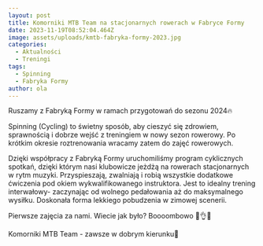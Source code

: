 ```yaml
---
layout: post
title: Komorniki MTB Team na stacjonarnych rowerach w Fabryce Formy
date: 2023-11-19T08:52:04.464Z
image: assets/uploads/kmtb-fabryka-formy-2023.jpg
categories:
  - Aktualności
  - Treningi
tags:
  - Spinning
  - Fabryka Formy
author: ola
---
```

Ruszamy z Fabryką Formy w ramach przygotowań do sezonu 2024🔥
<!--more-->

Spinning (Cycling) to świetny sposób, aby cieszyć się zdrowiem, sprawnością i dobrze wejść z treningiem w nowy sezon rowerowy. Po krótkim okresie roztrenowania wracamy zatem do zajęć rowerowych. 

Dzięki współpracy z Fabryką Formy uruchomiliśmy program cyklicznych spotkań, dzięki którym nasi klubowicze jeżdżą na rowerach stacjonarnych w rytm muzyki. Przyspieszają, zwalniają i robią wszystkie dodatkowe ćwiczenia pod okiem wykwalifikowanego instruktora. Jest to idealny trening interwałowy- zaczynając od wolnego pedałowania aż do maksymalnego wysiłku. Doskonała forma lekkiego pobudzenia w zimowej scenerii.

Pierwsze zajęcia za nami. Wiecie jak było? Boooombowo 💪👌🥳

Komorniki MTB Team - zawsze w dobrym kierunku🙂 